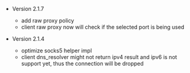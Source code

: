 * Version 2.1.7
    - add raw proxy policy
    - client raw proxy now will check if the selected port is being used

* Version 2.1.4
    - optimize socks5 helper impl
    - client dns_resolver might not return ipv4 result and ipv6 is not support yet, thus the connection will be dropped
